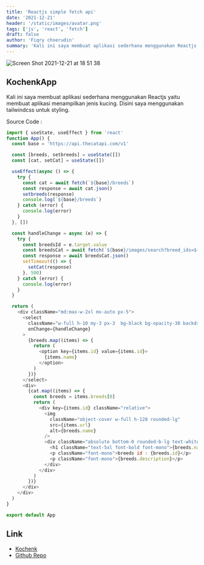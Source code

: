 ```yaml
---
title: 'Reactjs simple fetch api'
date: '2021-12-21'
header: '/static/images/avatar.png'
tags: ['js', 'react', 'fetch']
draft: false
author: 'Fiqry choerudin'
summary: 'Kali ini saya membuat aplikasi sederhana menggunakan Reactjs yaitu membuat aplikasi menampilkan jenis kucing. Disini saya menggunakan tailwindcss untuk styling.'
---
```


![Screen Shot 2021-12-21 at 18 51 38](https://user-images.githubusercontent.com/25787603/146925689-ab1127b4-338b-4869-ab6f-5f34828da626.png)

## KochenkApp

Kali ini saya membuat aplikasi sederhana menggunakan Reactjs yaitu membuat aplikasi menampilkan jenis kucing. Disini saya menggunakan tailwindcss untuk styling.

Source Code :

```js
import { useState, useEffect } from 'react'
function App() {
  const base = 'https://api.thecatapi.com/v1'

  const [breeds, setbreeds] = useState([])
  const [cat, setCat] = useState([])

  useEffect(async () => {
    try {
      const cat = await fetch(`${base}/breeds`)
      const response = await cat.json()
      setbreeds(response)
      console.log(`${base}/breeds`)
    } catch (error) {
      console.log(error)
    }
  }, [])

  const handleChange = async (e) => {
    try {
      const breedsId = e.target.value
      const breedsCat = await fetch(`${base}/images/search?breed_ids=${breedsId}`)
      const response = await breedsCat.json()
      setTimeout(() => {
        setCat(response)
      }, 500)
    } catch (error) {
      console.log(error)
    }
  }

  return (
    <div className="md:max-w-2xl mx-auto px-5">
      <select
        className="w-full h-10 my-3 px-3  bg-black bg-opacity-30 backdrop-filter backdrop-saturate-150 backdrop-blur-lg rounded-md"
        onChange={handleChange}
      >
        {breeds.map((items) => {
          return (
            <option key={items.id} value={items.id}>
              {items.name}
            </option>
          )
        })}
      </select>
      <div>
        {cat.map((items) => {
          const breeds = items.breeds[0]
          return (
            <div key={items.id} className="relative">
              <img
                className="object-cover w-full h-128 rounded-lg"
                src={items.url}
                alt={breeds.name}
              />
              <div className="absolute bottom-0 rounded-b-lg text-white p-6 space-y-4 bg-black bg-opacity-30 backdrop-filter backdrop-saturate-150 backdrop-blur-lg rounded-md">
                <h1 className="text-5xl font-bold font-mono">{breeds.name}</h1>
                <p className="font-mono">breeds id : {breeds.id}</p>
                <p className="font-mono">{breeds.description}</p>
              </div>
            </div>
          )
        })}
      </div>
    </div>
  )
}

export default App
```

## Link

- [Kochenk](https://kochenk.fiqrychoerudin.dev/)
- [Github Repo](https://github.com/fiqryq/kochenk)
